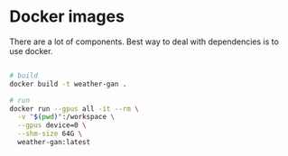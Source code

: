 # Docker images

There are a lot of components. Best way to deal with dependencies is to use docker.

```bash

# build
docker build -t weather-gan .

# run
docker run --gpus all -it --rm \
  -v "$(pwd)":/workspace \
  --gpus device=0 \
  --shm-size 64G \
  weather-gan:latest
```